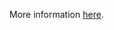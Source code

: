 More information [here](https://docs.prismacloud.io/en/enterprise-edition/policy-reference/azure-policies/azure-general-policies/bc-azure-2-31).
